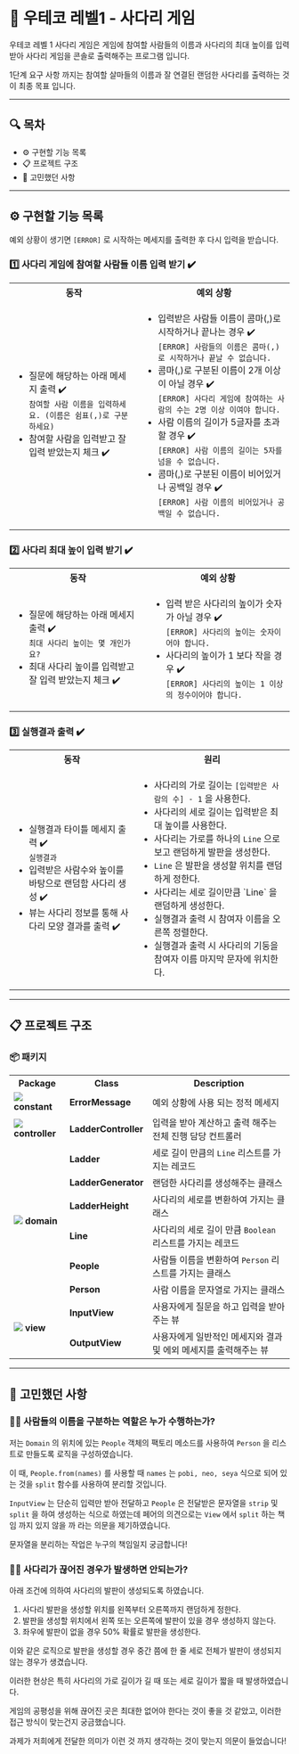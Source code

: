# 🌉 우테코 레벨1 - 사다리 게임

우테코 레벨 1 사다리 게임은 게임에 참여할 사람들의 이름과 사다리의 최대 높이를 입력받아 사다리 게임을 콘솔로 출력해주는 프로그램 입니다.

1단계 요구 사항 까지는 참여할 살마들의 이름과 잘 연결된 랜덤한 사다리를 출력하는 것이 최종 목표 입니다.

---

## 🔍 목차

- ⚙️ 구현할 기능 목록
- 📋 프로젝트 구조
- 🤔 고민했던 사항

---

## ⚙️ 구현할 기능 목록

예외 상황이 생기면 `[ERROR]` 로 시작하는 메세지를 출력한 후 다시 입력을 받습니다.

### 1️⃣ 사다리 게임에 참여할 사람들 이름 입력 받기 ✔️

<table>
<tr>
    <th>동작</th>
    <th>예외 상황</th>
</tr>
<tr>
<td><ul>
    <li>
        질문에 해당하는 아래 메세지 출력 ✔️<br>
        <code>참여할 사람 이름을 입력하세요. (이름은 쉼표(,)로 구분하세요)</code>
    </li>
    <li>참여할 사람을 입력받고 잘 입력 받았는지 체크 ✔️</li>
</ul></td>
<td><ul>
    <li>
        입력받은 사람들 이름이 콤마(,)로 시작하거나 끝나는 경우 ✔️<br>
        <code>[ERROR] 사람들의 이름은 콤마(,)로 시작하거나 끝날 수 없습니다.</code>
    </li>
    <li>
        콤마(,)로 구분된 이름이 2개 이상이 아닐 경우 ✔️<br>
        <code>[ERROR] 사다리 게임에 참여하는 사람의 수는 2명 이상 이여야 합니다.</code>
    </li>
    <li>
        사람 이름의 길이가 5글자를 초과할 경우 ✔️<br>
        <code>[ERROR] 사람 이름의 길이는 5자를 넘을 수 없습니다.</code>
    </li>
    <li>
        콤마(,)로 구분된 이름이 비어있거나 공백일 경우 ✔️<br>
        <code>[ERROR] 사람 이름의 비어있거나 공백일 수 없습니다.</code>
    </li>
</ul></td>
</tr>
</table>

### 2️⃣ 사다리 최대 높이 입력 받기 ✔️

<table>
<tr>
    <th>동작</th>
    <th>예외 상황</th>
</tr>
<tr>
<td><ul>
    <li>
        질문에 해당하는 아래 메세지 출력 ✔️<br>
        <code>최대 사다리 높이는 몇 개인가요?</code>
    </li>
    <li>최대 사다리 높이를 입력받고 잘 입력 받았는지 체크 ✔️</li>
</ul></td>
<td><ul>
    <li>
        입력 받은 사다리의 높이가 숫자가 아닐 경우 ✔️<br>
        <code>[ERROR] 사다리의 높이는 숫자이어야 합니다.</code>
    </li>
    <li>
        사다리의 높이가 1 보다 작을 경우 ✔️<br>
        <code>[ERROR] 사다리의 높이는 1 이상의 정수이어야 합니다.</code>
    </li>
</ul></td>
</tr>
</table>

### 3️⃣ 실행결과 출력 ✔️

<table>
<tr>
    <th>동작</th>
    <th>원리</th>
</tr>
<tr>
<td><ul>
    <li>
        실행결과 타이틀 메세지 출력 ✔️<br>
        <code>실행결과</code>
    </li>
    <li>입력받은 사람수와 높이를 바탕으로 랜덤함 사다리 생성 ✔️</li>
    <li>뷰는 사다리 정보를 통해 사다리 모양 결과를 출력 ✔️</li>
</ul></td>
<td><ul>
    <li>사다리의 가로 길이는 <code>[입력받은 사람의 수] - 1</code> 을 사용한다.</li>
    <li>사다리의 세로 길이는 입력받은 최대 높이를 사용한다.</li>
    <li>사다리는 가로를 하나의 <code>Line</code> 으로 보고 랜덤하게 발판을 생성한다.</li>
    <li><code>Line</code> 은 발판을 생성할 위치를 랜덤하게 정한다.</li>
    <li>사다리는 세로 길이만큼 `Line` 을 랜덤하게 생성한다.</li>
    <li>실행결과 출력 시 참여자 이름을 오른쪽 정렬한다.</li>
    <li>실행결과 출력 시 사다리의 기둥을 참여자 이름 마지막 문자에 위치한다.</li>
</ul></td>
</tr>
</table>

---

## 📋 프로젝트 구조

### 📦 패키지

<table>
    <tr>
        <th>Package</th>
        <th>Class</th>
        <th>Description</th>
    </tr>
    <tr>
        <td rowspan="1">
            <img src="https://raw.githubusercontent.com/mallowigi/iconGenerator/master/assets/icons/folders/constants.svg?sanitize=true"/>
            <b> constant</b>
        </td>
        <td><b>ErrorMessage</b></td>
        <td>예외 상황에 사용 되는 정적 메세지</td>
    </tr>
    <tr>
        <td>
            <img src="https://raw.githubusercontent.com/mallowigi/iconGenerator/master/assets/icons/folders/controllers.svg?sanitize=true"/>
            <b> controller</b>
        </td>
        <td><b>LadderController</b></td>
        <td>입력을 받아 계산하고 출력 해주는 전체 진행 담당 컨트롤러</td>
    </tr>
    <tr>
        <td rowspan="6">
            <img src="https://raw.githubusercontent.com/mallowigi/iconGenerator/master/assets/icons/folders/home.svg?sanitize=true"/>
            <b> domain</b>
        </td>
        <td><b>Ladder</b></td>
        <td>세로 길이 만큼의 <code>Line</code> 리스트를 가지는 레코드</td>
    </tr>
    <tr>
        <td><b>LadderGenerator</b></td>
        <td>랜덤한 사다리를 생성해주는 클래스</td>
    </tr>
    <tr>
        <td><b>LadderHeight</b></td>
        <td>사다리의 세로를 변환하여 가지는 클래스</td>
    </tr>
    <tr>
        <td><b>Line</b></td>
        <td>사다리의 세로 길이 만큼 <code>Boolean</code> 리스트를 가지는 레코드</td>
    </tr>
    <tr>
        <td><b>People</b></td>
        <td>사람들 이름을 변환하여 <code>Person</code> 리스트를 가지는 클래스</td>
    </tr>
    <tr>
        <td><b>Person</b></td>
        <td>사람 이름을 문자열로 가지는 클래스</td>
    </tr>
    <tr>
        <td rowspan="2">
            <img src="https://raw.githubusercontent.com/mallowigi/iconGenerator/master/assets/icons/folders/views.svg?sanitize=true"/>
            <b> view</b>
        </td>
        <td><b>InputView</b></td>
        <td>사용자에게 질문을 하고 입력을 받아주는 뷰</td>
    </tr>
    <tr>
        <td><b>OutputView</b></td>
        <td>사용자에게 일반적인 메세지와 결과 및 에외 메세지를 출력해주는 뷰</td>
    </tr>
</table>

---

## 🤔 고민했던 사항

### 🙋‍♂️ 사람들의 이름을 구분하는 역할은 누가 수행하는가?

저는 `Domain` 의 위치에 있는 `People` 객체의 팩토리 메소드를 사용하여 `Person` 을 리스트로 만들도록 로직을 구성하였습니다.

이 때, `People.from(names)` 를 사용할 때 `names` 는 `pobi, neo, seya` 식으로 되어 있는 것을 `split` 함수를 사용하여 분리할 것입니다.

`InputView` 는 단순히 입력만 받아 전달하고 `People` 은 전달받은 문자열을 `strip` 및 `split` 을 하여 생성하는 식으로 하였는데 페어의 의견으로는 `View` 에서 `split` 하는
책임 까지 있지 않을 까 라는 의문을 제기하였습니다.

문자열을 분리하는 작업은 누구의 책임일지 궁금합니다!

### 🙋‍♂️ 사다리가 끊어진 경우가 발생하면 안되는가?

아래 조건에 의하여 사다리의 발판이 생성되도록 하였습니다.

1. 사다리 발판을 생성할 위치를 왼쪽부터 오른쪽까지 랜덤하게 정한다.
2. 발판을 생성할 위치에서 왼쪽 또는 오른쪽에 발판이 있을 경우 생성하지 않는다.
3. 좌우에 발판이 없을 경우 50% 확률로 발판을 생성한다.

이와 같은 로직으로 발판을 생성할 경우 중간 쯤에 한 줄 세로 전체가 발판이 생성되지 않는 경우가 생겼습니다.

이러한 현상은 특히 사다리의 가로 길이가 길 때 또는 세로 길이가 짧을 때 발생하였습니다.

게임의 공평성을 위해 끊어진 곳은 최대한 없어야 한다는 것이 좋을 것 같았고, 이러한 접근 방식이 맞는건지 궁금했습니다.

과제가 저희에게 전달한 의미가 이런 것 까지 생각하는 것이 맞는지 의문이 들었습니다!
